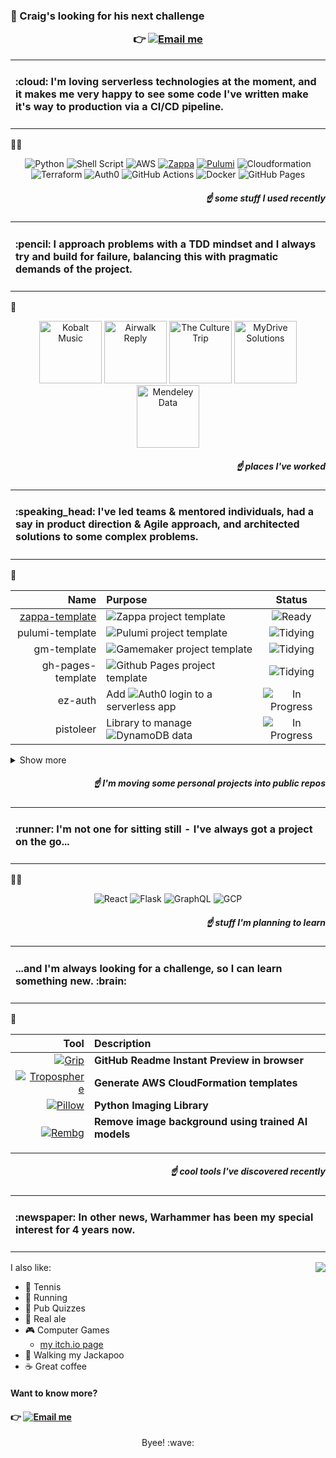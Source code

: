 ### 👋  Craig's looking for his next challenge <p align="middle">:point_right: [![Email me][email]](mailto:craig.tubb.57@gmail.com "craig.tubb.57@gmail.com")</p>

<table><tr><td><h4>
:cloud: I'm loving serverless technologies at the moment, and it makes me very happy to see some code I've written make it's way to production via a CI/CD pipeline.
</h4></td></tr></table>



:man_technologist:<p align="middle">![Python][python] ![Shell Script][shell] ![AWS][aws] [![Zappa][zappa]](https://github.com/zappa/Zappa "Go to Github project") [![Pulumi][pulumi]](https://www.pulumi.com/ "Go to Website")
![Cloudformation][cloudformation] ![Terraform][terraform] ![Auth0][auth0]
![GitHub Actions][githubactions] ![Docker][docker] ![GitHub Pages][githubpages]</p>

##### <p align="right">:point_up: some stuff I used recently</p>
</div>


<table><tr><td><h4>
:pencil: I approach problems with a TDD mindset and I always try and build for failure, balancing this with pragmatic demands of the project.
</h4></td></tr></table>


:office:<p align="middle"><a href="https://www.kobaltmusic.com/"><img src="https://www.musicbusinessworldwide.com/files/2023/07/Kobalt-logo.jpg" width="100" alt="Kobalt Music"></a> <a href="https://airwalkreply.com/"><img src="https://airwalkreply.com/assets/Airwalk-Reply-Colour-Logo.svg" width="100" alt="Airwalk Reply"></a> <a href="https://theculturetrip.com/"><img src="https://theculturetrip.com/img/ct-full.svg" width="100" alt="The Culture Trip"></a> <img src="https://www.the-digital-insurer.com/wp-content/uploads/2019/04/MyDrive_Solutions_logo.png" width="100" alt="MyDrive Solutions"> <a href="https://data.mendeley.com/"><img src="https://scicrunch.org/upload/resource-images/15671.png" width="100" alt="Mendeley Data"></a></p>
##### <p align="right">:point_up: places I've worked</p>

<table><tr><td><h4>
:speaking_head: I've led teams & mentored individuals, had a say in product direction & Agile approach, and architected solutions to some complex problems.
</h4></td></tr></table>


:notebook_with_decorative_cover:

| Name                                                            | Purpose                                         | Status
| --------------------------------------------------------------: | :---------------------------------------------- | :----:
| [zappa-template](https://github.com/craigtubb57/zappa-template) | ![Zappa][zappa] project template                | ![Ready][ready]
| pulumi-template                                                 | ![Pulumi][pulumi] project template              | ![Tidying][tidying]
| gm-template                                                     | ![Gamemaker][gamemaker] project template        | ![Tidying][tidying]
| gh-pages-template                                               | ![Github Pages][githubpages] project template   | ![Tidying][tidying]
| ez-auth                                                         | Add ![Auth0][auth0] login to a serverless app   | ![In Progress][inprogress]
| pistoleer                                                       | Library to manage ![DynamoDB][dynamodb] data    | ![In Progress][inprogress]

<details>
  <summary>Show more</summary>

| Name                                                            | Purpose                                         | Status
| --------------------------------------------------------------: | :---------------------------------------------- | :----:
| py-util                                                         | Utility functions for ![Python][python]         | ![In Progress][inprogress]
| imengine                                                        | Process images in a variety of ways             | ![In Progress][inprogress]
| cloudformation-example                                          | ![Cloudformation][cloudformation] example       | ![Todo][todo]
| sam-example                                                     | ![AWS SAM][sam] example                         | ![Todo][todo]
| troposphere-example                                             | ![Troposphere][troposphere] example             | ![Todo][todo]
| terraform-example                                               | ![Terraform][terraform] example                 | ![Todo][todo]
| flask-example                                                   | ![Flask][flask] example                         | ![Learn][learn]
| react-example                                                   | ![React][react] example                         | ![Learn][learn]
| graphql-example                                                 | ![GraphQL][graphql] example                     | ![Learn][learn]

</details>

##### <p align="right">:point_up: I'm moving some personal projects into public repos</p>


<table><tr><td><h4>
:runner: I'm not one for sitting still - I've always got a project on the go...
</h4></td></tr></table>


:man_teacher:<p align="middle">![React][react] ![Flask][flask] ![GraphQL][graphql] ![GCP][gcp]</p>
##### <p align="right">:point_up: stuff I'm planning to learn</p>


<table><tr><td><h4>
...and I'm always looking for a challenge, so I can learn something new. :brain:
</h4></td></tr></table>


:toolbox:

| Tool                                                                                          | Description                                     |
| --------------------------------------------------------------------------------------------: | :---------------------------------------------- |
| [![Grip][grip]](https://github.com/joeyespo/grip "Go to Github repo")                         | __GitHub Readme Instant Preview in browser__
| [![Troposphere][troposphere]](https://github.com/cloudtools/troposphere "Go to Github repo")  | __Generate AWS CloudFormation templates__
| [![Pillow][pillow]](https://github.com/python-pillow/Pillow "Go to Github repo")              | __Python Imaging Library__
| [![Rembg][rembg]](https://github.com/danielgatis/rembg "Go to Github repo")                   | __Remove image background using trained AI models__</p>

##### <p align="right">:point_up: cool tools I've discovered recently</p>


<table><tr><td><h4>
:newspaper: In other news, Warhammer has been my special interest for 4 years now.
</h4></td></tr></table>


<img align="right" src="https://media1.giphy.com/media/mYKZGGKpcOT59x65S9/giphy.gif" />

I also like:
* :tennis: Tennis
* :running: Running
* :page_with_curl: Pub Quizzes
* :beer: Real ale
* :video_game: Computer Games
  * [my itch.io page](https://balroc.itch.io/)
* :dog: Walking my Jackapoo
* :coffee: Great coffee

#### Want to know more?

#### <p align="left">:point_right: [![Email me][email]](mailto:craig.tubb.57@gmail.com "craig.tubb.57@gmail.com")</p>

<p align="middle">Byee! :wave:</p>



[email]: https://img.shields.io/badge/Email%20me-EA4335?style=for-the-badge&logo=gmail&logoColor=white

[python]: https://img.shields.io/badge/python-3670A0?style=for-the-badge&logo=python&logoColor=ffdd54 "Python"
[shell]: https://img.shields.io/badge/shell-%23121011.svg?style=for-the-badge&logo=gnu-bash&logoColor=white
[aws]: https://img.shields.io/badge/AWS-%23FF9900.svg?style=for-the-badge&logo=amazon-aws&logoColor=white
[zappa]: https://img.shields.io/badge/Zappa-red?style=for-the-badge
[pulumi]: https://img.shields.io/badge/Pulumi-8A3391?style=for-the-badge&logo=pulumi&logoColor=white

[sam]: https://img.shields.io/badge/AWS%20SAM-F89A02?style=for-the-badge
[cloudformation]: https://img.shields.io/badge/Cloudformation-789E3F?style=for-the-badge
[terraform]: https://img.shields.io/badge/terraform-844FBA?logo=terraform&logoColor=white&style=for-the-badge
[auth0]: https://img.shields.io/badge/auth0-EB5424?logo=auth0&logoColor=white&style=for-the-badge

[githubactions]: https://img.shields.io/badge/github%20actions-2671E5.svg?style=for-the-badge&logo=githubactions&logoColor=white
[docker]: https://img.shields.io/badge/docker-0db7ed.svg?style=for-the-badge&logo=docker&logoColor=white
[githubpages]: https://img.shields.io/badge/github%20pages-222222.svg?style=for-the-badge&logo=githubpages&logoColor=white

[grip]: https://img.shields.io/badge/Grip-2F7BBC?style=for-the-badge
[troposphere]: https://img.shields.io/badge/Troposphere-000000?style=for-the-badge
[pillow]: https://img.shields.io/badge/Pillow-E0B634?style=for-the-badge
[rembg]: https://img.shields.io/badge/Rembg-FCBFFB?style=for-the-badge

[react]: https://img.shields.io/badge/React-61DAFB?style=for-the-badge&logo=react&logoColor=black
[flask]: https://img.shields.io/badge/Flask-000000?style=for-the-badge&logo=flask&logoColor=white
[gcp]: https://img.shields.io/badge/Google%20Cloud%20Platform-4285F4?style=for-the-badge&logo=googlecloud&logoColor=white
[graphql]: https://img.shields.io/badge/GraphQL-E10098?style=for-the-badge&logo=graphql&logoColor=white

[gamemaker]: https://img.shields.io/badge/Gamemaker-000000?style=for-the-badge&logo=gamemaker&logoColor=white
[dynamodb]: https://img.shields.io/badge/DynamoDB-4053D6?style=for-the-badge&logo=amazondynamodb&logoColor=white

[ready]: https://img.shields.io/badge/Ready-197D54?style=flat
[tidying]: https://img.shields.io/badge/Tidying-F68512?style=flat
[inprogress]: https://img.shields.io/badge/In%20Progress-F5C417?style=flat
[todo]: https://img.shields.io/badge/Todo-356ADE?style=flat
[learn]: https://img.shields.io/badge/Learn-5B7282?style=flat
